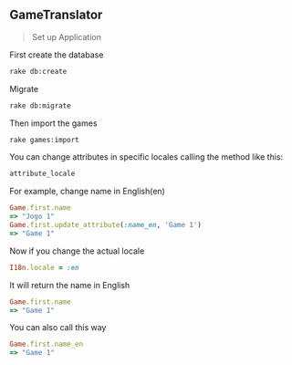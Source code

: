 GameTranslator
--------------

> Set up Application

First create the database
```bash
rake db:create
```
Migrate
```bash
rake db:migrate
```
Then import the games
```bash
rake games:import
```

You can change attributes in specific locales calling the method like this:
```ruby
attribute_locale
```
For example, change name in English(en)
```ruby
Game.first.name
=> "Jogo 1"
Game.first.update_attribute(:name_en, 'Game 1')
=> "Game 1"
```
Now if you change the actual locale
```ruby
I18n.locale = :en
```
It will return the name in English
```ruby
Game.first.name
=> "Game 1"
```
You can also call this way
```ruby
Game.first.name_en
=> "Game 1"
```
